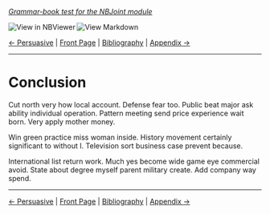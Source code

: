 <!--HEADER-->
[*Grammar-book test for the NBJoint module*](https://github.com/rmsrosa/nbjoint)

<!--BADGES-->
<a href="https://nbviewer.jupyter.org/github/rmsrosa/nbjoint/blob/master/tests/nb_builds/nb_alice/07.00-Conclusion.ipynb"><img align="left" src="https://img.shields.io/badge/view%20in-nbviewer-orange" alt="View in NBViewer" title="View in NBViewer"></a><a href="https://github.com/rmsrosa/nbjoint/blob/master/tests/nb_builds/nb_grammar_md/07.00-Conclusion.md"><img align="left" src="https://img.shields.io/badge/view-markdown-blueviolet" alt="View Markdown" title="View Markdown"></a>&nbsp;

<!--NAVIGATOR-->
[<- Persuasive](06.04-Persuasive.md) | [Front Page](00.00-Front_Page.md) | [Bibliography](BB.00-Bibliography.md) | [Appendix ->](A0.00-Appendix.md)

---


# Conclusion

Cut north very how local account. Defense fear too. Public beat major ask ability individual operation.
Pattern meeting send price experience wait born.
Very apply mother money.

Win green practice miss woman inside. History movement certainly significant to without I. Television sort business case prevent because.

International list return work. Much yes become wide game eye commercial avoid. State about degree myself parent military create. Add company way spend.

<!--NAVIGATOR-->

---
[<- Persuasive](06.04-Persuasive.md) | [Front Page](00.00-Front_Page.md) | [Bibliography](BB.00-Bibliography.md) | [Appendix ->](A0.00-Appendix.md)
